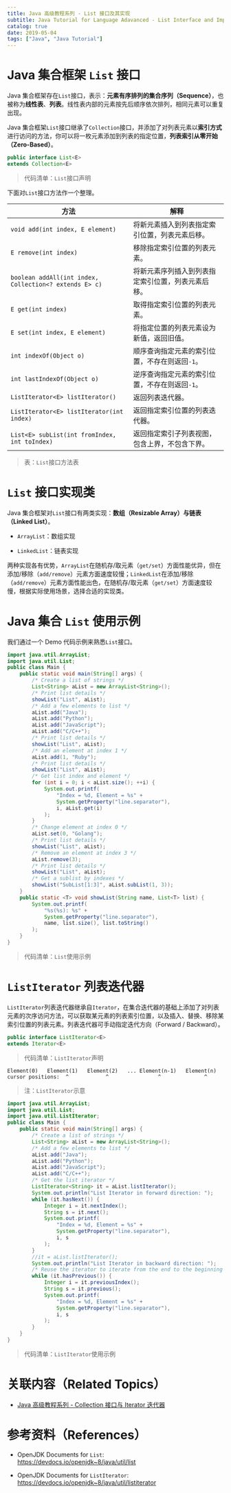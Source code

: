 ```yaml
---
title: Java 高级教程系列 - List 接口及其实现
subtitle: Java Tutorial for Language Adavanced - List Interface and Implementations
catalog: true
date: 2019-05-04
tags: ["Java", "Java Tutorial"]
---
```


# Java 集合框架 `List` 接口

Java 集合框架存在`List`接口，表示：**元素有序排列的集合序列（Sequence）**，也被称为**线性表**、**列表**。线性表内部的元素按先后顺序依次排列，相同元素可以重复出现。

Java 集合框架`List`接口继承了`Collection`接口，并添加了对列表元素以**索引方式**进行访问的方法，你可以将一枚元素添加到列表的指定位置，**列表索引从零开始（Zero-Based）**。

```java
public interface List<E>
extends Collection<E>
```
> 代码清单：`List`接口声明

下面对`List`接口方法作一个整理。

| 方法                                                   | 解释                                               |
| ------------------------------------------------------ | -------------------------------------------------- |
| `void add(int index, E element)`                       | 将新元素插入到列表指定索引位置，列表元素后移。     |
| `E remove(int index)`                                  | 移除指定索引位置的列表元素。                       |
| `boolean addAll(int index, Collection<? extends E> c)` | 将新元素序列插入到列表指定索引位置，列表元素后移。 |
| `E get(int index)`                                     | 取得指定索引位置的列表元素。                       |
| `E set(int index, E element)`                          | 将指定位置的列表元素设为新值，返回旧值。           |
| `int indexOf(Object o)`                                | 顺序查询指定元素的索引位置，不存在则返回`-1`。     |
| `int lastIndexOf(Object o)`                            | 逆序查询指定元素的索引位置，不存在则返回`-1`。     |
| `ListIterator<E> listIterator()`                       | 返回列表迭代器。                                   |
| `ListIterator<E> listIterator(int index)`              | 返回指定索引位置的列表迭代器。                     |
| `List<E> subList(int fromIndex, int toIndex)`          | 返回指定索引子列表视图，包含上界，不包含下界。     |

> 表：`List`接口方法表

# `List` 接口实现类

Java 集合框架对`List`接口有两类实现：**数组（Resizable Array）**与**链表（Linked List）**。

- `ArrayList`：数组实现

- `LinkedList`：链表实现

两种实现各有优势，`ArrayList`在随机存/取元素（`get/set`）方面性能优异，但在添加/移除（`add/remove`）元素方面速度较慢；`LinkedList`在添加/移除（`add/remove`）元素方面性能出色，在随机存/取元素（`get/set`）方面速度较慢，根据实际使用场景，选择合适的实现类。

# Java 集合 `List` 使用示例

我们通过一个 Demo 代码示例来熟悉`List`接口。

```java
import java.util.ArrayList;
import java.util.List;
public class Main {
    public static void main(String[] args) {
        /* Create a list of strings */
        List<String> aList = new ArrayList<String>();
        /* Print list details */
        showList("List", aList);
        /* Add a few elements to list */
        aList.add("Java");
        aList.add("Python");
        aList.add("JavaScript");
        aList.add("C/C++");
        /* Print list details */
        showList("List", aList);
        /* Add an element at index 1 */
        aList.add(1, "Ruby");
        /* Print list details */
        showList("List", aList);
        /* Get list index and element */
        for (int i = 0; i < aList.size(); ++i) {
            System.out.printf(
                "Index = %d, Element = %s" +
                System.getProperty("line.separator"),
                i, aList.get(i)
            );
        }
        /* Change element at index 0 */
        aList.set(0, "Golang");
        /* Print list details */
        showList("List", aList);
        /* Remove an element at index 3 */
        aList.remove(3);
        /* Print list details */
        showList("List", aList);
        /* Get a sublist by indexes */
        showList("SubList[1:3]", aList.subList(1, 3));
    }
    public static <T> void showList(String name, List<T> list) {
        System.out.printf(
            "%s(%s): %s" +
            System.getProperty("line.separator"),
            name, list.size(), list.toString()
        );
    }
}
```
> 代码清单：`List`使用示例

# `ListIterator` 列表迭代器

`ListIterator`列表迭代器继承自`Iterator`，在集合迭代器的基础上添加了对列表元素的次序访问方法，可以获取某元素的列表索引位置，以及插入、替换、移除某索引位置的列表元素。列表迭代器可手动指定迭代方向（Forward / Backward）。

```java
public interface ListIterator<E>
extends Iterator<E>
```
> 代码清单：`ListIterator`声明

```plain
Element(0)   Element(1)   Element(2)   ... Element(n-1)   Element(n)
cursor positions:  ^            ^                ^              ^
```
> 注：`ListIterator`示意

```java
import java.util.ArrayList;
import java.util.List;
import java.util.ListIterator;
public class Main {
    public static void main(String[] args) {
        /* Create a list of strings */
        List<String> aList = new ArrayList<String>();
        /* Add a few elements to list */
        aList.add("Java");
        aList.add("Python");
        aList.add("JavaScript");
        aList.add("C/C++");
        /* Get the list iterator */
        ListIterator<String> it = aList.listIterator();
        System.out.println("List Iterator in forward direction: ");
        while (it.hasNext()) {
            Integer i = it.nextIndex();
            String s = it.next();
            System.out.printf(
                "Index = %d, Element = %s" +
                System.getProperty("line.separator"),
                i, s
            );
        }
        //it = aList.listIterator();
        System.out.println("List Iterator in backward direction: ");
        /* Reuse the iterator to iterate from the end to the beginning */
        while (it.hasPrevious()) {
            Integer i = it.previousIndex();
            String s = it.previous();
            System.out.printf(
                "Index = %d, Element = %s" +
                System.getProperty("line.separator"),
                i, s
            );
        }
    }
}
```
> 代码清单：`ListIterator`使用示例

# 关联内容（Related Topics）

- [Java 高级教程系列 - Collection 接口与 Iterator 迭代器](https://zihengcat.github.io/2019/05/02/java-tutorial-for-language-adavanced-collection-and-iterator/)

# 参考资料（References）

- OpenJDK Documents for `List`: https://devdocs.io/openjdk~8/java/util/list

- OpenJDK Documents for `ListIterator`: https://devdocs.io/openjdk~8/java/util/listiterator

